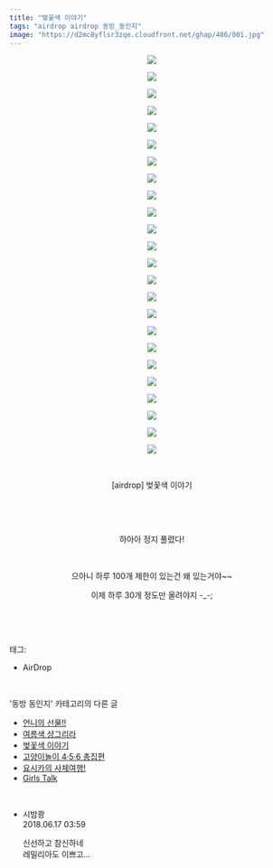 ```yaml
---
title: "벚꽃색 이야기"
tags: "airdrop airdrop 동방_동인지"
image: "https://d2mc8yflsr3zqe.cloudfront.net/ghap/486/001.jpg"
---
```

<div class="article">
<p style="text-align: center; clear: none; float: none;"><img src="{{ site.imgserver2 }}/ghap/486/001.jpg"/></p>
<p style="text-align: center; clear: none; float: none;"><img src="{{ site.imgserver2 }}/ghap/486/002.jpg"/></p>
<p style="text-align: center; clear: none; float: none;"><img src="{{ site.imgserver2 }}/ghap/486/003.jpg"/></p>
<p style="text-align: center; clear: none; float: none;"><img src="{{ site.imgserver2 }}/ghap/486/004.jpg"/></p>
<p style="text-align: center; clear: none; float: none;"><img src="{{ site.imgserver2 }}/ghap/486/005.jpg"/></p>
<p style="text-align: center; clear: none; float: none;"><img src="{{ site.imgserver2 }}/ghap/486/006.jpg"/></p>
<p style="text-align: center; clear: none; float: none;"><img src="{{ site.imgserver2 }}/ghap/486/007.jpg"/></p>
<p style="text-align: center; clear: none; float: none;"><img src="{{ site.imgserver2 }}/ghap/486/008.jpg"/></p>
<p style="text-align: center; clear: none; float: none;"><img src="{{ site.imgserver2 }}/ghap/486/009.jpg"/></p>
<p style="text-align: center; clear: none; float: none;"><img src="{{ site.imgserver2 }}/ghap/486/010.jpg"/></p>
<p style="text-align: center; clear: none; float: none;"><img src="{{ site.imgserver2 }}/ghap/486/011.jpg"/></p>
<p style="text-align: center; clear: none; float: none;"><img src="{{ site.imgserver2 }}/ghap/486/012.jpg"/></p>
<p style="text-align: center; clear: none; float: none;"><img src="{{ site.imgserver2 }}/ghap/486/013.jpg"/></p>
<p style="text-align: center; clear: none; float: none;"><img src="{{ site.imgserver2 }}/ghap/486/014.jpg"/></p>
<p style="text-align: center; clear: none; float: none;"><img src="{{ site.imgserver2 }}/ghap/486/015.jpg"/></p>
<p style="text-align: center; clear: none; float: none;"><img src="{{ site.imgserver2 }}/ghap/486/016.jpg"/></p>
<p style="text-align: center; clear: none; float: none;"><img src="{{ site.imgserver2 }}/ghap/486/017.jpg"/></p>
<p style="text-align: center; clear: none; float: none;"><img src="{{ site.imgserver2 }}/ghap/486/018.jpg"/></p>
<p style="text-align: center; clear: none; float: none;"><img src="{{ site.imgserver2 }}/ghap/486/019.jpg"/></p>
<p style="text-align: center; clear: none; float: none;"><img src="{{ site.imgserver2 }}/ghap/486/020.jpg"/></p>
<p style="text-align: center; clear: none; float: none;"><img src="{{ site.imgserver2 }}/ghap/486/021.jpg"/></p>
<p style="text-align: center; clear: none; float: none;"><img src="{{ site.imgserver2 }}/ghap/486/022.jpg"/></p>
<p style="text-align: center; clear: none; float: none;"><img src="{{ site.imgserver2 }}/ghap/486/023.jpg"/></p>
<p style="text-align: center; clear: none; float: none;"><img src="{{ site.imgserver2 }}/ghap/486/024.jpg"/></p>
<p style="text-align: center; clear: none; float: none;"><br/></p>
<p style="text-align: center; clear: none; float: none;">[airdrop] 벚꽃색 이야기</p>
<p style="text-align: center; clear: none; float: none;"><br/></p>
<p style="text-align: center; clear: none; float: none;"><br/></p>
<p style="text-align: center; clear: none; float: none;">하아아 정지 풀렸다!</p>
<p style="text-align: center; clear: none; float: none;"><br/></p>
<p style="text-align: center; clear: none; float: none;">으아니 하루 100개 제한이 있는건 왜 있는거야~~</p>
<p style="text-align: center; clear: none; float: none;">이제 하루 30개 정도만 올려야지 -_-;</p>
<p><br/></p>
</div><br/>
<div class="tagTrail">
<p>태그: </p>
<ul>
<li>AirDrop</li>
</ul>
</div><br/>
<div class="another">
<p>'동방 동인지' 카테고리의 다른 글</p>
<ul>
<li><a href="/ghap_488">언니의 선물!!</a></li>
<li><a href="/ghap_487">여름색 샹그리라</a></li>
<li><a href="/ghap_486">벚꽃색 이야기</a></li>
<li><a href="/ghap_485">고양이놀이 4·5·6 총집편</a></li>
<li><a href="/ghap_484">요시카의 사체여행!</a></li>
<li><a href="/ghap_483">Girls Talk</a></li>
</ul>
</div><br/>
<div class="cb_module cb_fluid">
<div class="cb_wrt cb_profile">
<div class="comment">
<ul>
<li class="cb_thumb_off" id="comment15271723">
<div class="cb_comment_area">
<div class="cb_info_area">
<div class="cb_section">
<span class="cb_nick_name">시밤쾅</span>
</div>
<div class="cb_section">
<span class="cb_date">2018.06.17 03:59 </span>
</div>
</div>
<div class="cb_dsc_comment">
<p class="cb_dsc">
											신선하고 참신하네<br/>
레밀리아도 이쁘고...
										</p>
</div>
</div></li>
</ul>
</div>
</div><!-- commentList close -->
</div><br/>
